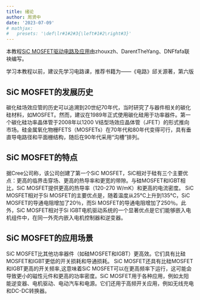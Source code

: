 ```yaml
---
title: 绪论
author: 周贤中
date: '2023-07-09'
# mathjax:
#   presets: '\def\lr#1#2#3{\left#1#2\right#3}'
--- 
```



本教程[SiC MOSFET驱动电路及应用](https://zhouxzh.github.io/driver/)由zhouxzh、DarentTheYang、DNFfafa联袂编写。

学习本教程以前，建议先学习电路课，推荐书籍为——《电路》邱关源著，第六版

## SiC MOSFET的发展历史

碳化硅场效应管的历史可以追溯到20世纪70年代，当时研究了与器件相关的碳化硅材料，如MOSFET。然而，建议在1989年正式使用碳化硅用于功率器件。第一个碳化硅功率晶体管于2008年以1200 V结型场效应晶体管（JFET）的形式推向市场。硅金属氧化物栅FETS（MOSFETs）在70年代和80年代变得可行，具有垂直导电路径和平面栅结构，随后在90年代采用“沟槽”排列。






## SiC MOSFET的特点

据Cree公司称，该公司创建了第一个SiC MOSFET，SiC相对于硅有三个主要优点：更高的临界击穿场、更高的热导率和更宽的带隙。与硅MOSFET和IGBT相比，SiC MOSFET提供更高的热导率（120-270 W/mK）和更高的电流密度。 SiC MOSFET相对于Si MOSFET的主要优点是，随着温度从25°C上升到135°C，SiC MOSFET的导通电阻增加了20％，而Si MOSFET的导通电阻增加了250％。此外，SiC MOSFET相对于Si IGBT电机驱动系统的一个显著优点是它们能够嵌入电机组件中，在同一外壳内嵌入电机控制器和逆变器。


## SiC MOSFET的应用场景

SiC MOSFET比其他功率器件（如硅MOSFET和IGBT）更高效。它们具有比硅MOSFET和IGBT更低的开关损耗和导通损耗。 SiC MOSFET还具有比硅MOSFET和IGBT更高的开关频率,这意味着SiC MOSFET可以在更高频率下运行，这可能会导致更小的磁性元件和更高的功率密度。SiC MOSFET用于各种应用，例如太阳能逆变器、电机驱动、电动汽车和电源。它们还用于高频开关应用，例如无线充电和DC-DC转换器。